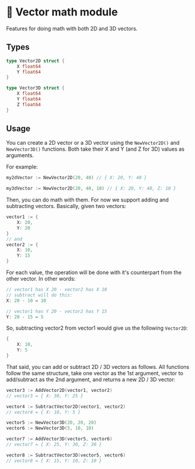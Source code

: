 <!--markdownlint-disable md010-->
# 📐 Vector math module

Features for doing math with both 2D and 3D vectors.

## Types

```go
type Vector2D struct {
	X float64
	Y float64
}

type Vector3D struct {
	X float64
	Y float64
	Z float64
}
```

## Usage

You can create a 2D vector or a 3D vector using the `NewVector2D()` and `NewVector3D()` functions. Both take their X and Y (and Z for 3D) values as arguments.

For example:

```go
my2dVector := NewVector2D(20, 40) // { X: 20, Y: 40 }

my3dVector := NewVector2D(20, 40, 10) // { X: 20, Y: 40, Z: 10 }
```

Then, you can do math with them. For now we support adding and subtracting vectors. Basically, given two vectors:

```go
vector1 := {
    X: 20,
    Y: 20
}
// and
vector2 := {
    X: 10,
    Y: 15
}
```

For each value, the operation will be done with it's counterpart from the other vector. In other words:

```go
// vector1 has X 20 - vector2 has X 10
// subtract will do this:
X: 20 - 10 = 10

// vector1 has Y 20 - vector2 has Y 15
Y: 20 - 15 = 5
```

So, subtracting vector2 from vector1 would give us the following `Vector2D`:

```go
{
    X: 10,
    Y: 5
}
```

That said, you can add or subtract 2D / 3D vectors as follows. All functions follow the same structure, take one vector as the 1st argument, vector to add/subtract as the 2nd argument, and returns a new 2D / 3D vector:

```go
vector3 := AddVector2D(vector1, vector2)
// vector3 = { X: 30, Y: 25 }

vector4 := SubtractVector2D(vector1, vector2)
// vector4 = { X: 10, Y: 5 }

vector5 := NewVector3D(20, 20, 20)
vector6 := NewVector3D(5, 10, 10)

vector7 := AddVector3D(vector5, vector6)
// vector7 = { X: 25, Y: 30, Z: 30 }

vector8 := SubtractVector3D(vector5, vector6)
// vector8 = { X: 15, Y: 10, Z: 10 }
```
